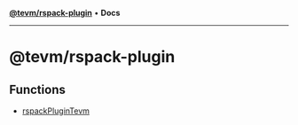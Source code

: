 [**@tevm/rspack-plugin**](README.md) • **Docs**

***

# @tevm/rspack-plugin

## Functions

- [rspackPluginTevm](functions/rspackPluginTevm.md)
